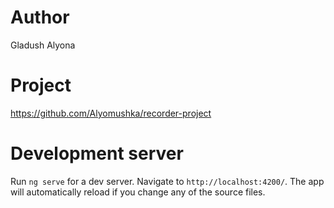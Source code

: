 # Author

Gladush Alyona

# Project

https://github.com/Alyomushka/recorder-project

# Development server

Run `ng serve` for a dev server. Navigate to `http://localhost:4200/`. The app will automatically reload if you change any of the source files.
